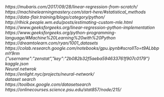 <h6>
<br>https://mubaris.com/2017/09/28/linear-regression-from-scratch/
<br>https://machinelearningmastery.com/start-here/#statistical_methods
<br>https://data-flair.training/blogs/category/python/
<br>http://rlhick.people.wm.edu/posts/estimating-custom-mle.html
<br>https://www.geeksforgeeks.org/linear-regression-python-implementation
<br>https://www.geeksforgeeks.org/python-programming-language/#Machine%20Learning%20with%20Python
<br>https://dreamtolearn.com/ryan/1001_datasets
<br>https://colab.research.google.com/notebooks/gpu.ipynb#scrollTo=t9ALbbpmY9rm
{"username":"zenstat","key":"2b082b32f5aeba594633761f907c0179"}
kaggle.json
<br>Neural netwrok 
<br>https://enlight.nyc/projects/neural-network/
<br>dataset search 
<br>https://toolbox.google.com/datasetsearch
<br>https://onlinecourses.science.psu.edu/stat857/node/215/
